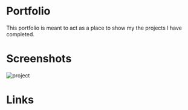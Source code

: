 # Portfolio
This portfolio is meant to act as a place to show my the projects I have completed.
# Screenshots

![project](https://user-images.githubusercontent.com/111436761/229369431-4bae1b71-99ee-47ec-b3b5-044a013cd72e.GIF)

# Links
